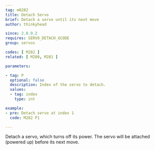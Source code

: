 ```yaml
---
tag: m0282
title: Detach Servo
brief: Detach a servo until its next move
author: thinkyhead

since: 2.0.9.2
requires: SERVO_DETACH_GCODE
group: servos

codes: [ M282 ]
related: [ M280, M281 ]

parameters:

- tag: P
  optional: false
  description: Index of the servo to detach.
  values:
  - tag: index
    type: int

example:
- pre: Detach servo at index 1
  code: M282 P1

---
```


Detach a servo, which turns off its power. The servo will be attached (powered up) before its next move.
